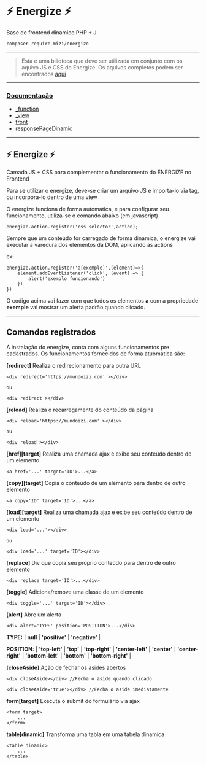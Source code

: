 # ⚡ Energize ⚡ 

Base de frontend dinamico PHP + J

    composer require mizi/energize

---

> Esta é uma bilioteca que deve ser utilizada em conjunto com os aquivo JS e CSS do Energize. 
> Os aquivos completos podem ser encontrados [aqui](https://mundoizi.com/mizi)

---

### [Documentação](https://github.com/mizi-php/energize/tree/main/.doc)

- [_function](https://github.com/mizi-php/energize/tree/main/.doc/_function.md)
- [_view](https://github.com/mizi-php/energize/tree/main/.doc/_view.md)
- [front](https://github.com/mizi-php/energize/tree/main/.doc/front.md)
- [responsePageDinamic](https://github.com/mizi-php/energize/tree/main/.doc/responsePageDinamic.md)

---

## ⚡ Energize ⚡ 

Camada JS + CSS para complementar o funcionamento do ENERGIZE no Frontend

Para se utilizar o energize, deve-se criar um arquivo JS e importa-lo via tag, ou incorpora-lo dentro de uma view

O energize funciona de forma automatica, e para configurar seu funcionamento, utiliza-se o comando abaixo (em javascript)

    energize.action.register('css selector',action);

Sempre que um conteúdo for carregado de forma dinamica, o energize vai executar a varedura dos elementos da DOM, aplicando as actions

ex:

    energize.action.register('a[exemple]',(element)=>{
        element.addEventListener('click', (event) => {
            alert('exemplo funcionando')
        })
    })

O codigo acima vai fazer com que todos os elementos **a** com a propriedade **exemple** vai mostrar um alerta padrão quando clicado. 

---
## Comandos registrados
A instalação do energize, conta com alguns funcionamentos pre cadastrados. 
Os funcionamentos fornecidos de forma atuomatica são:

**[redirect]**
Realiza o redirecionamento para outra URL

    <div redirect='https://mundoizi.com' ></div>
    
    ou

    <div redirect ></div>

**[reload]**
Realiza o recarregamente do conteúdo da página

    <div reload='https://mundoizi.com' ></div>
    
    ou

    <div reload ></div>

**[href][target]**
Realiza uma chamada ajax e exibe seu conteúdo dentro de um elemento
    
    <a href='...' target='ID'>...</a>

**[copy][target]**
Copia o conteúdo de um elemento para dentro de outro elemento
    
    <a copy='ID' target='ID'>...</a>

**[load][target]**
Realiza uma chamada ajax e exibe seu conteúdo dentro de um elemento

    <div load='...'></div>
    
    ou
    
    <div load='...' target='ID'></div>

**[replace]**
Div que copia seu proprio conteúdo para dentro de outro elemento
    
    <div replace target='ID'>...</div>

**[toggle]**
Adiciona/remove uma classe de um elemento
    
    <div toggle='...' target='ID'></div>

**[alert]**
Abre um alerta

    <div alert='TYPE' position='POSITION'>...</div>

**TYPE:** | **null** | **'positive'** | **'negative'** |

**POSITION:** | **'top-left'** | **'top'** | **'top-right'** | **'center-left'** | **'center'** | **'center-right'** | **'bottom-left'** | **'bottom'** | **'bottom-right'** |

**[closeAside]**
Ação de fechar os asides abertos

    <div closeAside></div> //Fecha o aside quando clicado

    <div closeAside='true'></div> //Fecha o aside imediatamente

**form[target]**
Executa o submit do formulário via ajax

    <form target>
        ...
    </form>

**table[dinamic]**
Transforma uma tabla em uma tabela dinamica

    <table dinamic>
        ...
    </table>